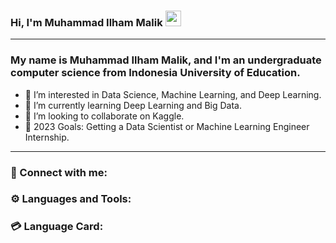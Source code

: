 ### Hi, I'm Muhammad Ilham Malik <img src="https://media.giphy.com/media/hvRJCLFzcasrR4ia7z/giphy.gif" width="25px">
<hr/>

### My name is Muhammad Ilham Malik, and I'm an undergraduate computer science from Indonesia University of Education.


- 👀 I’m interested in Data Science, Machine Learning, and Deep Learning.
- 🌱 I’m currently learning Deep Learning and Big Data.
- 💞️ I’m looking to collaborate on Kaggle.
- 🥅 2023 Goals: Getting a Data Scientist or Machine Learning Engineer Internship.
<hr/>

### 📧 Connect with me:

### ⚙ Languages and Tools:

### 💳 Language Card:

<!---
ilhamMalik51/ilhamMalik51 is a ✨ special ✨ repository because its `README.md` (this file) appears on your GitHub profile.
You can click the Preview link to take a look at your changes.
--->

<!---
https://www.kdnuggets.com/2021/10/strong-data-science-portfolio-as-beginner.html
---->
